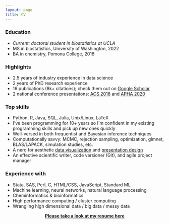 ```yaml
---
layout: page
title: CV
---
```


### Education

- *Current: doctoral student in biostatistics at UCLA*
- MS in biostatistics, University of Washington, 2022
- BA in chemistry, Pomona College, 2018

### Highlights

- 2.5 years of industry experience in data science
- 2 years of PhD research experience
- 16 publications (8k+ citations); check them out on [Google Scholar](https://scholar.google.com/citations?user=JWr9T7AAAAAJ&hl)
- 2 national conference presentations: [ACS 2018](https://www.morressier.com/o/event/5fc63fa103137aa5257ba0c8/article/5fc640832d78d1fec4648e03) and [APHA 2020](https://apha.confex.com/apha/2020/meetingapp.cgi/Paper/482250)

### Top skills

- Python, R, Java, SQL, Julia, Unix/Linux, LaTeX
- I've been programming for 10+ years so I'm confident in my existing programming skills and pick up new ones quickly
- Well-versed in both frequentist and Bayesian inference techniques
- Computationally savvy: MCMC, rejection sampling, optimization, glmnet, BLAS/LAPACK, simulation studies, etc.
- A nerd for aesthetic [data visualization](https://zichen-liu.github.io/viz/) and [presentation design](https://zichen-liu.github.io/slides/)
- An effective scientific writer, code versioner (Git), and agile project manager

### Experience with

- Stata, SAS, Perl, C, HTML/CSS, JavaScript, Standard ML
- Machine learning, neural networks, natural language processing
- Cheminformatics & bioinformatics
- High performance computing / cluster computing
- Wrangling high dimensional data / big data / messy data

<a href="/assets/files/resume.pdf"><center><b>Please take a look at my resume here</b></center></a>